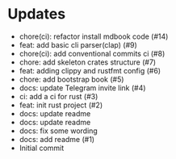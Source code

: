 # Updates

- chore(ci): refactor install mdbook code (#14)
- feat: add basic cli parser(clap) (#9)
- chore(ci): add conventional commits ci (#8)
- chore: add skeleton crates structure (#7)
- feat: adding clippy and rustfmt config (#6)
- chore: add bootstrap book (#5)
- docs: update Telegram invite link (#4)
- ci: add a ci for rust (#3)
- feat: init rust project (#2)
- docs: update readme
- docs: update readme
- docs: fix some wording
- docs: add readme (#1)
- Initial commit
